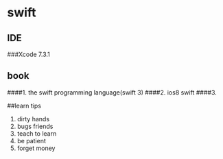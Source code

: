# swift

## IDE
###Xcode 7.3.1

## book
####1. the swift programming language(swift 3)
####2. ios8 swift
####3. 

##learn tips
1. dirty hands
2. bugs friends
3. teach to learn
4. be patient
5. forget money



